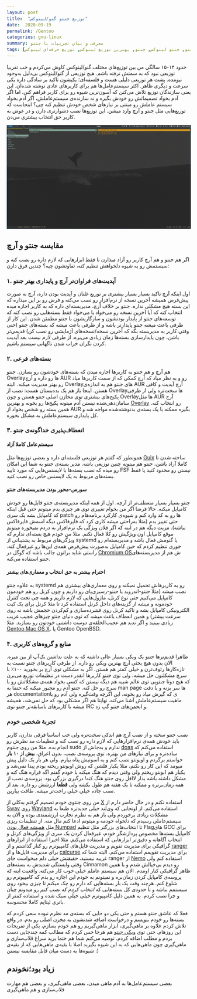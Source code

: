 ```yaml
---
layout: post
title:  "توزیع جنتو گنو/لینوکس"
date:  2020-09-19
permalink: /Gentoo
categories: gnu-linux
summary: معرفی و بیان تجربیات با جنتو
tags: [توزیع جنتو, جنتو لینوکس, جنتو, بهترین توزیع لینوکس, توزیع حرفه‌ای لینوکس]
---
```


حدود ۱۴-۱۵ سالگی من بین توزیع‌های مختلف گنو/لینوکس کاوش می‌کردم و خب تقربیا توزیعی نبود که به سمتش نرفته باشم. هیچ توزیعی از گنو/لینوکس بی‌دلیل به‌وجود نیومده. پشت هر توزیعی دلیلی هست و فلسفه‌ای؛ یکیشون تاکید بر سادگی داره یکی سرعت و دیگری ظاهر. اکثر سیستم‌عامل‌ها هم برای کاربرهای عادی نوشته شده‌ان. این یعنی سازندگان توزیع تلاش می‌کنن که آسون‌ترین شیوه رو برای کاربر فراهم کنن. اما اگر آدم بخواد تصمیماتش رو خودش بگیره و نه سازنده‌ی سیستم‌عاملش، اگر آدم بخواد سیستم عاملش رو مبتنی بر نیازهای شخص خودش تنظیم کنه چی؟ اینجاست که توزیع‌هایی مثل جنتو و آرچ وارد میشن. این توزیع‌ها نصب دشوارتری دارن و در عوض به کاربر حق انتخاب بیشتری می‌دن.

![Sway on Gentoo](https://raw.githubusercontent.com/niyumard/khoone/master/img/image.png)

## مقایسه جنتو و آرچ
اگر هم جنتو و هم آرچ کاربر رو آزاد میذارن تا فقط ابزارهایی که لازم داره رو نصب کنه و سیستمش رو به شیوه دلخواهش تنظیم کنه، تفاوتشون چیه؟ چندین فرق دارن:

### ۱. آپدیت‌های فراوان‌تر آرچ و پایداری بهتر جنتو
اول اینکه آرچ تاکید بسیار بسیار بیشتری بر توزیع غلتان و آپدیت بودن داره، آرچ به صورت پیش‌فرض همیشه آخرین نسخه از نرم‌افزار رو نصب می‌کنه و فرض رو بر این میذاره که این بسته هیچ مشکلی نداره. جنتو بر خلاف آرچ، مدیربسته‌ای داره که به کاربر اجازه میده انتخاب کنه که آیا آخرین نسخه رو می‌خواد یا می‌خواد فقط بسته‌هایی رو نصب کنه که توسعه‌های جنتو از پایدار بودنشون و سازگاریشون با جنتو مطمئن شدن. این کار از طرفی باعث میشه جنتو پایدارتر باشه و از طرفی باعث میشه که بسته‌های جنتو (حتی وقتی کاربر به مدیربسته بگه که آخرین نسخه/نسخه‌های آژمایشی رو نصب کن) قدیمی‌تر باشن، چون پایدارسازی بسته‌ها زمان زیادی می‌بره. از طرفی لازم نیست بعد آپدیت کردن نگران خراب شدن ناگهانی سیستم باشیم.

### ۲. بسته‌های فرعی
هم آرچ و هم جنتو به کاربرها اجازه میدن که بسته‌های خودشون رو بسازن. جنتو Overlayها رو داره و آرچ AUR رو و به نظر میاد که آرچ کمکی که از سمت کاربرها میاد رو بهتر مدیریت میکنه. البته Overlayهای جنتو هم به اندازه‌ی AUR آرچ آپدیت و کافی هستن. اینجا باز هم یک بده‌بستان هست: نصب از Overlayها سخت‌تره ولی از طرفی پکیج‌های بیشتری توی مخازن اصلی جنتو هستن و چون Overlayها مثل AUR آرچ سامان‌دهی‌شده نیستن آدم میتونه پکیج‌ها رو بخونه و بهترین [Overlay](https://gpo.zugaina.org) رو انتخاب کنه. همین بسته رو شخص بخواد از AUR بگیره ممکنه با یک بسته‌ی بدنوشته‌شده مواجه شه و کل پایداری سیستم‌عاملش به مشکل بخوره.

### ۳. انعطاف‌پذیری خداگونه‌ی جنتو
#### سیستم‌عامل کاملا آزاد
همونطور که گفتم هر توزیعی فلسفه‌ای داره و بعضی توزیع‌ها مثل [Guix](https://guix.gnu.org/) ساخته شدن تا کاملا آزاد باشن، جنتو هم *میتونه* چنین توزیعی باشه. مدیر بسته‌ی جنتو به شما این امکان رو میده که نصب بسته‌ها با لایسنس‌هایی که مورد تایید FSF نیستن رو محدود کنید یا فقط بسته‌های مربوط به یک لایسنس خاص رو نصب کنید.

#### سورس-محور بودن مدیربسته‌های جنتو
جنتو بسیار بسیار منعطف‌تر از آرچه. اول از همه اینکه مدیربسته‌ی جنتو فایل‌ها رو خودش کامپایل میکنه. حالا فرضا اگر من بخوام تغییری توی هر چیزی بدم میتونم حتی قبل اینکه کد کامپایل بشه یک سری patch ها رو به کد وارد کنم و شیوه‌ی کارکرد برنامه‌هام رو حتی تغییر بدم (مثلا به‌راحتی میشه کاری کرد که فایرفاکس دیگه اسمش فایرفاکس نباشه).
مزیت دیگه هم در اینه که اگر فلان ویژگی یک نرم‌افزار به دردم نمیخوره میتونم موقع کامپایل اون ویژگیش رو کلا فعال نکنم. مثلا من خودم هیچ بسته‌ای ندارم که ویژگی‌های مربوط به پشتیبانی از systemd یا گنومش فعال باشه و مدیربسته‌ام رو جوری تنظیم کردم که حین کامپایل به‌صورت پیش‌فرض همه‌ی این‌ها رو غیرفعال کنه.
راستی شاید براتون جالب باشه که گوگل در [Chromium OS](https://www.chromium.org/chromium-os/packages/portage)ش هم از مدیربسته‌های جنتو استفاده می‌کنه.

#### احترام بیشتر به حق انتخاب و معماری‌های بیشتر
 به علاوه جنتو systemd رو به کاربرهاش تحمیل نمیکنه و روی معماری‌های بیشتری هم نصب میشه (مثلا جنتو-اندروید یا جنتو-رسبری‌پای رو داریم و چون کرنل رو هم خودمون کامپایل می‌کنیم حتی نوع کرنل، ماژول‌هایی که لازم داریم و همه چی تحت کنترل خودمونه و میشه از گزینه‌های داخل کرنل استفاده کرد تا مثلا کرنل برای یک کیت الکترونیکی کامپایل بشه و تاکید کرنل روی فشرده‌سازی و کم‌کردن حجمش باشه نه روی سرعت بیشتر) و همین انعطاف باعث میشه که توی دنیای جنتو چیزهای عجیب غریب زیادی ببینید و اگر ندید هم عجیب‌الخلقه‌ی دوست داشتنی خودتون رو بسازید. مثلا [Gentoo Mac OS X](https://en.wikipedia.org/wiki/Portage_(software)#Gentoo/Alt). یا  Gentoo OpenBSD.
 
 
### ۴. منابع و گروه‌های کاربری
ظاهرا قدیم‌ترها جنتو یک ویکی بسیار عالی داشته که به علت نداشتن بک‌آپ از بین میره. الان بدون هیچ بحثی آرچ بهترین ویکی رو داره. از طرفی کاربرهای جنتو نسبت به تازه‌کارها رئوف‌ترن و خیلی کمتر هم هستن. اگر به مشکلی توی آرچ بر بخورید ۱۰۰٪ با سرچ مشکلتون حل میشه، ولی توی جنتو کاربرها انقدر دست در تنظیمات توزیع می‌برن که هیچ دوتا جنتویی توی عالم شبیه هم دیگه نیستن که کسی بخواد همه‌ی مشکلاتش رو با سرچ رو حل کنه. جنتو آدم رو مجبور میکنه که حتما به man page ها سر بزنه و با دقت هر documentationی که گیرش میاد رو بخونه. این اگرچه وقت‌گیره ولی آدم رو با ماهیت سیستم‌عاملش آشنا می‌کنه. نهایتا هم اگر مشکلی بود که حل نمی‌شد، همیشه میشه با کاربرهای باسابقه‌تر جنتو توی IRC و انجمن‌های جنتو گپ زد.

### تجربهٔ شخصی خودم

نصب جنتو سخته و از نصب آرچ هم اندکی سخت‌تره ولی خب اساسا فرقی ندارن، کاربر باید خودش همه‌ی نرم‌افزارهایی که لازم داره رو نصب کنه و تنظیمات مد نظرش رو انجام بده. مثلا من روی جنتوم sudo ندارم و به‌جاش از [doas](https://man.openbsd.org/doas) استفاده می‌کنم که ساده‌تره و برای نیازهای من بهتره.
توی پروسه‌ی نصب، بدون اغراق، **بیش از ۱۰ بار** خواستم برگردم و اوبونتو نصب کنم و به آسونیش پناه بیارم. ولی هر بار یک دلیل پیش میومد که این کار رو نکنم، مثلا یکبار فلشی که روش اوبونتو ریخته بودم پیدا نمی‌شد و یکبار هم ابونتو ریختم ولی وقتی دیدم که هنگ میکنه با خودم گفتم اگه قراره هنگ کنه و مشکل داشته باشه بذار لااقل روی جنتو هنگ کنه! درگیری بزرگی بود.
پروسه‌ی نصب از همه زمان‌برتره و ممکنه تا یک هفته هم طول بکشه ولی **قطعا** ارزشش رو داره. بعد از نصب جاده خیلی خیلی راحت‌تر میشه. طاقت بیارین.

من روی جنتوی خودم تصمیم گرفتم به‌کلی از [X](https://www.x.org) استفاده نکنم و در حال حاضر دارم از [Sway](https://swaywm.org/) روی [Wayland](https://wayland.freedesktop.org/) استفاده می‌کنم. از اونجایی که وی‌لند خیلی جدیدتره طبعا به مشکلات زیادی برخوردم ولی باز هم به نظرم تجارب ارزشمندی بوده و الان به سیستم‌عاملی رسیدم که دلخواه خودمه و میتونم ادعا کنم مال منه. از تنظیمات ریزی مثل [همیشه فعال بودن Numpad](https://unix.stackexchange.com/questions/98068/keep-numlock-always-on/607769#607769) تا انتخاب‌های بزرگتر مثل تنظیم Flagهای GCC برای کامپایل بسته‌ها مخصوص پردازشگر خودم، غیرفعال کردن یک سری از ویژگی‌های کرنل و انتخاب آگاهانه و دقیق‌تر ابزارهایی که استفاده می‌کنم.
مثلا اخیرا استفاده از ابزارهای گرافیکی برای مدیریت تقویم و مدیریت فایل‌های کامپیوترم رو کنار گذاشتم و از [ranger](https://github.com/ranger/ranger/) برای مدیریت فایل‌ها و از [calcurse](https://calcurse.org/) برای مدیریت تقویمم استفاده می‌کنم.
البته شما که غریبه نیستید، حقیقتش خیلی دلم میخواست جای ranger از [Nemo](https://github.com/linuxmint/nemo) استفاده کنم ولی وقتی وابستگی شدیدش به بسته‌های Cinnamon رو دیدم بی‌خیالش شدم و با همین ظاهر گرافیکی کنار اومدم.
الان هم سیستم عاملم خیلی خوب کار می‌کنه. واقعیت اینه که پروسه‌ی کامپایل کردن زمان‌بره و نمیتونم به خودم این اجازه رو بدم که کامپیوترم رو شلوغ کنم. هرچند وقت یک بار بسته‌هایی که دارم رو چک میکنم تا چیزی بیخود روی سیستمم نباشه و تا حدودی کل بسته‌هایی که *انتخاب کردم که نصب کنم* رو میدونم چیان و چرا نصب کردم. به همین دلیل کامپیوترم خیلی خیلی سبک شده و استفاده کمتر از باتری لپتاپم کاملا محسوسه.

فعلا که عاشق جنتو هستم و حتی یکی دو جایی که بسته‌ی مد نظرم نبوده سعی کردم که بسته‌ها رو خودم بنویسم و درخواست اضافه شدنشون به مخزن اصلی رو بدم. در واقع تلاش کردم علاوه بر ماهی‌گیری، ابزار ماهی‌گیریم رو هم خودم بسازم، یکی از تفریحات این روزهام. حتی توی [ویکی جنتو](https://wiki.gentoo.org/wiki/Main_Page) هم هرجا حس کردم که مطالب کمه چندجایی دست بردم و مطلب اضافه کردم. توصیه می‌کنم شما هم حتما برید سراغ قلاب‌سازی و ماهی‌گیری چون ماهی‌هایی که به این شیوه بگیرید اصلا با بقیه‌ی ماهی‌هایی که از بقیه‌ی شیوه‌ها به دست میان قابل مقایسه نیستن :) 

## زیاد بود؛نخوندم
بعضی سیستم‌عامل‌ها به آدم ماهی میدن، بعضی ماهی‌گیری، و بعضی هم مهارت قلاب‌سازی و هم ماهی‌گیری
